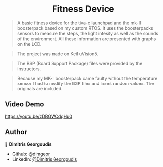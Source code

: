 <h1 align="center">Fitness Device</h1>
<p>
</p>

> A basic fitness device for the tiva-c launchpad and the mk-II boosterpack based on my custom RTOS.
> It uses the boosterpacks sensors to measure the steps, the light intesity as well as the sounds of the environment. All these information are presented
> with graphs on the LCD.

> The project was made on Keil uVision5.

> The BSP (Board Support Package) files were provided by the instructors.

> Because my MK-II boosterpack came faulty without the temperature sensor I had to modify the BSP files and insert random values. The originals are included.

## Video Demo
https://youtu.be/zDBGWCdqHu0

## Author

👤 **Dimitris Georgoudis**

* Github: [@dimgeor](https://github.com/dimgeor)
* LinkedIn: [@Dimitris Georgoudis](https://www.linkedin.com/in/dimitris-georgoudis-2411441b6/)
